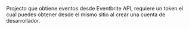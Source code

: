 Projecto que obtiene eventos desde Eventbrite API, requiere un token el cual puedes obtener desde el mismo sitio al crear una cuenta de desarrollador.
